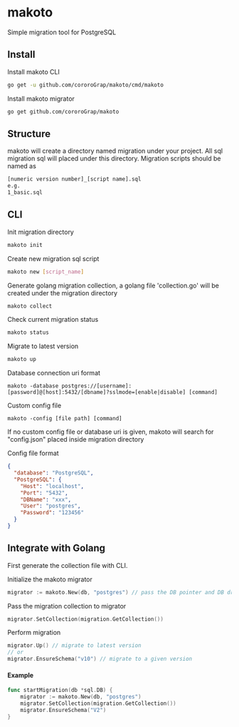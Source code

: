 # makoto

Simple migration tool for PostgreSQL

## Install

Install makoto CLI

```bash
go get -u github.com/cororoGrap/makoto/cmd/makoto
```

Install makoto migrator

```bash
go get github.com/cororoGrap/makoto
```

## Structure

makoto will create a directory named migration under your project. All sql migration sql will placed under this directory.
Migration scripts should be named as

```bash
[numeric version number]_[script name].sql
e.g.
1_basic.sql
```

## CLI

Init migration directory

```bash
makoto init
```

Create new migration sql script

```bash
makoto new [script_name]
```

Generate golang migration collection, a golang file 'collection.go' will be created under the migration directory

```bash
makoto collect
```

Check current migration status

```bash
makoto status
```

Migrate to latest version

```bash
makoto up
```

Database connection uri format

```
makoto -database postgres://[username]:[password]@[host]:5432/[dbname]?sslmode=[enable|disable] [command]
```

Custom config file

```
makoto -config [file path] [command]
```

If no custom config file or database uri is given, makoto will search for "config.json" placed inside migration directory

Config file format

```json
{
  "database": "PostgreSQL",
  "PostgreSQL": {
    "Host": "localhost",
    "Port": "5432",
    "DBName": "xxx",
    "User": "postgres",
    "Password": "123456"
  }
}
```

## Integrate with Golang

First generate the collection file with CLI.

Initialize the makoto migrator

```go
migrator := makoto.New(db, "postgres") // pass the DB pointer and DB driver name
```

Pass the migration collection to migrator

```go
migrator.SetCollection(migration.GetCollection())
```

Perform migration

```go
migrator.Up() // migrate to latest version
// or
migrator.EnsureSchema("v10") // migrate to a given version
```

#### Example

```go
func startMigration(db *sql.DB) {
    migrator := makoto.New(db, "postgres")
    migrator.SetCollection(migration.GetCollection())
    migrator.EnsureSchema("V2")
}
```

